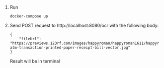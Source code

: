  1. Run
    ```    
    docker-compose up 
    ```
 2. Send POST request to http://localhost:8080/ocr with the following body: 
    ```
    { 
        "fileUrl": "https://previews.123rf.com/images/happyroman/happyroman1611/happyroman161100004/67968361-atm-transaction-printed-paper-receipt-bill-vector.jpg"
    }    
    ```
    Result will be in terminal